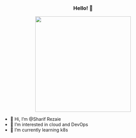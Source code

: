 <div align="center">

  ### Hello! 👋
  
  <img height="300em" src="https://github-readme-stats.vercel.app/api?username=Sharif-Rezaie&show_icons=true&theme=radical&include_all_commits=true&count_private=true"/>
  
</div>

- 👋 Hi, I’m @Sharif Rezaie
- 👀 I’m interested in cloud and DevOps
- 🌱 I’m currently learning k8s

<!---
Sharif-Rezaie/Sharif-Rezaie is a ✨ special ✨ repository because its `README.md` (this file) appears on your GitHub profile.
You can click the Preview link to take a look at your changes.
--->
